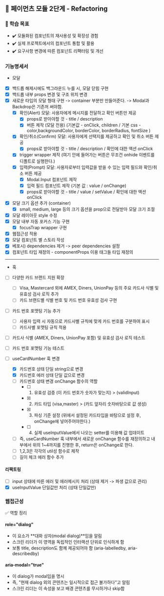 ## 🚀 페이먼츠 모듈 2단계 - Refactoring

### 📍 학습 목표

- ✔️ 모듈화된 컴포넌트의 재사용성 및 확장성 경험
- ✔️ 실제 프로젝트에서의 컴포넌트 통합 및 활용
- ✔️ 요구사항 변경에 따른 컴포넌트 리팩터링 및 개선

### 기능명세서

- 모달
- [x] 백드롭 해제시에도 백그라운드 누를 시, 모달 닫힘 구현
- [x] 백드롭 내부 props 변경 및 구조 위치 변경
- [x] 새로운 타입의 모달 형태 구현 -> container 부분만 만들어준다. -> Modal과 Backdrop은 기존꺼 써야함.
  - [x] 확인(Alert) 모달: 사용자에게 메시지를 전달하고 확인 버튼만 제공
    - [x] props로 받아야할 것 - title / description
    - [x] 버튼 제작 (모달 전용) (기본값 - onClick, children / 기본 css - color,backgroundColor, borderColor, borderRadius, fontSize )
  - [x] 확인/취소(Confirm) 모달: 사용자에게 선택지를 제공하고 확인 및 취소 버튼 제공
    - [x] props로 받아야할 것 - title / description / 확인에 대한 액션 onClick
  - [x] trigger wrapper 제작 (여기 안에 들어가는 버튼은 무조건 onhide 이벤트를 디폴트로 실행한다.)
  - [x] 입력(Prompt) 모달: 사용자로부터 입력값을 받을 수 있는 입력 필드와 확인/취소 버튼 제공
    - [x] Modal.Input 컴포넌트 제작
    - [x] 입력 필드 컴포넌트 제작 (기본 값 : value / onChange)
    - [x] props로 받아야할 것 - title / value / setValue / 확인에 대한 액션 onClick
- [x] 모달 크기 옵션 추가 (container)
  - [x] small, medium, large 등의 크기 옵션을 prop으로 전달받아 모달 크기 조절
- [x] 모달 레이아웃 style 수정
- [x] 모달 내부 자동 포커스 기능 구현
  - [x] focusTrap wrapper 구현
- [x] 웹접근성 적용
- [x] 모달 컴포넌트 별 스토리 작성
- [x] 베포시) dependencies 제거 -> peer dependencies 설정
- [x] 컴포넌트 타입 재정의 - componentProps 이용 태그들 타입 재정의

---

- 훅
- [ ] 다양한 카드 브랜드 지원 확장
  - [ ] Visa, Mastercard 외에 AMEX, Diners, UnionPay 등의 주요 카드사 식별 및 유효성 검사 로직 추가
  - [ ] 카드 브랜드별 식별 번호 및 카드 번호 유효성 검사 구현
- [ ] 카드 번호 포맷팅 기능 추가
  - [ ] 사용자 입력 시 자동으로 카드사별 규칙에 맞게 카드 번호를 구분하여 표시
  - [ ] 카드사별 포맷팅 규칙 적용
- [ ] 카드사 식별 (AMEX, Diners, UnionPay 포함) 및 유효성 검사 로직 테스트
- [ ] 카드 번호 포맷팅 기능 테스트

- [ ] useCardNumber 훅 변경
  - [x] 카드번호 상태 단일 string으로 변경
  - [x] 카드번호 에러 상태 단일 값으로 변경
  - [ ] 카드번호 상태 변경 onChange 함수의 역할
    - [ ] 1. 유효성 검증 (이 카드 번호가 숫자가 맞는지) > (validInput)
    - [x] 2. 카드 타입 (visa,master) > (카드 앞자리 숫자바탕으로 값 생성)
    - [x] 3. 파싱 기준 설정 (위에서 설정된 카드타입을 바탕으로 설정 후, onChange에 넣어주어야한다.)
    - [ ] 4. 실제 useInputValue에서 나오는 setter를 이용해 값 업데이트
  - [ ] 즉, useCardNumber 훅 내부에서 새로운 onChange 함수를 재정의하고 내부에서 위의 1~4까지를 진행한 후, return은 onChange로 한다.
  - [ ] 1,2,3은 각각의 util성 함수로 제작
  - [ ] 길이 체크 에러 함수 추가

#### 리팩토링

- [ ] input 상태에 따른 에러 및 에러메시지 처리 (상태 제거 -> 파생 값으로 관리)
- [x] useInputValue 단일값만 처리 (상태 단일값만)

### 웹접근성

✅ 역할 정리

#### role="dialog"

- 이 요소가 **대화 상자(modal dialog)**임을 알림
- 스크린 리더가 이 영역을 독립적인 인터랙션 단위로 인식하게 함
- 보통 title, description도 함께 제공되어야 함 (aria-labelledby, aria-describedby)

#### aria-modal="true"

- 이 dialog가 modal임을 명시
- 즉, "현재 dialog 외의 콘텐츠는 일시적으로 접근 불가하다"고 알림
- 스크린 리더는 이 속성을 보고 배경 콘텐츠를 무시하거나 skip함
